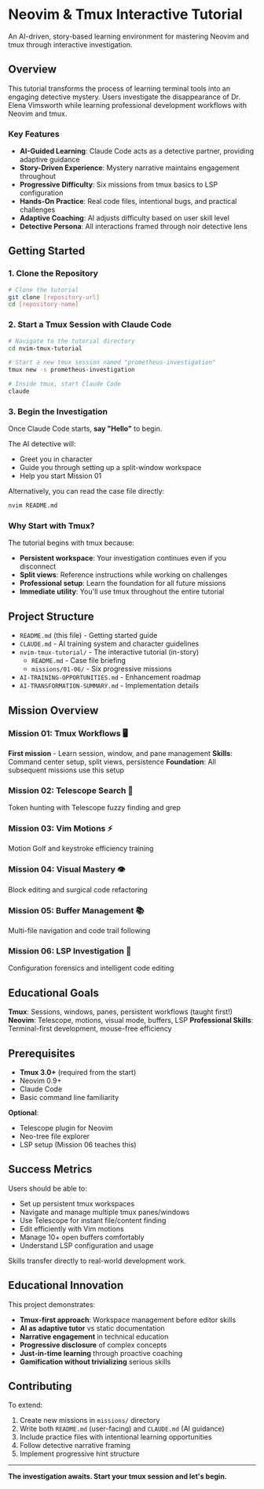 # Neovim & Tmux Interactive Tutorial

An AI-driven, story-based learning environment for mastering Neovim and tmux through interactive investigation.

## Overview

This tutorial transforms the process of learning terminal tools into an engaging detective mystery. Users investigate the disappearance of Dr. Elena Vimsworth while learning professional development workflows with Neovim and tmux.

### Key Features

- **AI-Guided Learning**: Claude Code acts as a detective partner, providing adaptive guidance
- **Story-Driven Experience**: Mystery narrative maintains engagement throughout
- **Progressive Difficulty**: Six missions from tmux basics to LSP configuration
- **Hands-On Practice**: Real code files, intentional bugs, and practical challenges
- **Adaptive Coaching**: AI adjusts difficulty based on user skill level
- **Detective Persona**: All interactions framed through noir detective lens

## Getting Started

### 1. Clone the Repository

```bash
# Clone the tutorial
git clone [repository-url]
cd [repository-name]
```

### 2. Start a Tmux Session with Claude Code

```bash
# Navigate to the tutorial directory
cd nvim-tmux-tutorial

# Start a new tmux session named "prometheus-investigation"
tmux new -s prometheus-investigation

# Inside tmux, start Claude Code
claude
```

### 3. Begin the Investigation

Once Claude Code starts, **say "Hello"** to begin.

The AI detective will:
- Greet you in character
- Guide you through setting up a split-window workspace
- Help you start Mission 01

Alternatively, you can read the case file directly:
```bash
nvim README.md
```

### Why Start with Tmux?

The tutorial begins with tmux because:
- **Persistent workspace**: Your investigation continues even if you disconnect
- **Split views**: Reference instructions while working on challenges
- **Professional setup**: Learn the foundation for all future missions
- **Immediate utility**: You'll use tmux throughout the entire tutorial

## Project Structure

- `README.md` (this file) - Getting started guide
- `CLAUDE.md` - AI training system and character guidelines
- `nvim-tmux-tutorial/` - The interactive tutorial (in-story)
  - `README.md` - Case file briefing
  - `missions/01-06/` - Six progressive missions
- `AI-TRAINING-OPPORTUNITIES.md` - Enhancement roadmap
- `AI-TRANSFORMATION-SUMMARY.md` - Implementation details

## Mission Overview

### Mission 01: Tmux Workflows 🖥️
**First mission** - Learn session, window, and pane management
**Skills**: Command center setup, split views, persistence
**Foundation**: All subsequent missions use this setup

### Mission 02: Telescope Search 🔭
Token hunting with Telescope fuzzy finding and grep

### Mission 03: Vim Motions ⚡
Motion Golf and keystroke efficiency training

### Mission 04: Visual Mastery 👁️
Block editing and surgical code refactoring

### Mission 05: Buffer Management 📚
Multi-file navigation and code trail following

### Mission 06: LSP Investigation 🔬
Configuration forensics and intelligent code editing

## Educational Goals

**Tmux**: Sessions, windows, panes, persistent workflows (taught first!)
**Neovim**: Telescope, motions, visual mode, buffers, LSP
**Professional Skills**: Terminal-first development, mouse-free efficiency

## Prerequisites

- **Tmux 3.0+** (required from the start)
- Neovim 0.9+
- Claude Code
- Basic command line familiarity

**Optional**:
- Telescope plugin for Neovim
- Neo-tree file explorer
- LSP setup (Mission 06 teaches this)

## Success Metrics

Users should be able to:
- Set up persistent tmux workspaces
- Navigate and manage multiple tmux panes/windows
- Use Telescope for instant file/content finding
- Edit efficiently with Vim motions
- Manage 10+ open buffers comfortably
- Understand LSP configuration and usage

Skills transfer directly to real-world development work.

## Educational Innovation

This project demonstrates:
- **Tmux-first approach**: Workspace management before editor skills
- **AI as adaptive tutor** vs static documentation
- **Narrative engagement** in technical education
- **Progressive disclosure** of complex concepts
- **Just-in-time learning** through proactive coaching
- **Gamification without trivializing** serious skills

## Contributing

To extend:
1. Create new missions in `missions/` directory
2. Write both `README.md` (user-facing) and `CLAUDE.md` (AI guidance)
3. Include practice files with intentional learning opportunities
4. Follow detective narrative framing
5. Implement progressive hint structure

---

**The investigation awaits. Start your tmux session and let's begin.**